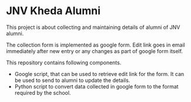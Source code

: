 # JNV Kheda Alumni

This project is about collecting and maintaining details of alumni of JNV alumni.

The collection form is implemented as google form. Edit link goes in email immediately after new entry or any changes as part of google form itself. 

This repository contains following components.

- Google script, that can be used to retrieve edit link for the form. It can be used to send to alumni to update the details.
- Python script to convert data collected in google form to the format required by the school.
